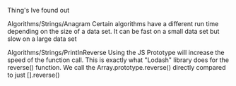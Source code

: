 Thing's Ive found out


Algorithms/Strings/Anagram
Certain algorithms have a different run time depending on the size of a data set.
It can be fast on a small data set but slow on a large data set

Algorithms/Strings/PrintInReverse
Using the JS Prototype will increase the speed of the function call.
This is exactly what "Lodash" library does for the reverse() function.
We call the Array.prototype.reverse() directly compared to just [].reverse()